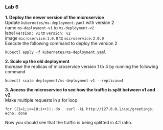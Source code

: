 ### Lab 6

**1. Deploy the newer version of the microservice**  
Update `kubernetes/ms-deployment.yaml` with version 2  
name `ms-deployment-v1` to `ms-deployment-v2`  
label `version: v1` to `version: v2`  
image `microservice:1.0.0` to `microservice:2.0.0`  
Execute the following command to deploy the version 2
```
kubectl apply -f kubernetes/ms-deployment.yaml
```

**2. Scale up the old deployment**  
Increase the replicas of microservice version 1 to 4 by running the following command
```
kubectl scale deployment/ms-deployment-v1 --replicas=4
```

**3. Access the microservice to see how the traffic is split between v1 and v2**  
Make multiple requests in a for loop
```
for ((i=1;i<=10;i++)); do   curl -kL http://127.0.0.1/api/greetings; echo; done
```
Now you should see that the traffic is being splitted in 4:1 ratio.
